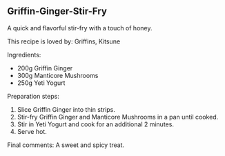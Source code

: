 ## Griffin-Ginger-Stir-Fry
A quick and flavorful stir-fry with a touch of honey.

This recipe is loved by: Griffins, Kitsune

Ingredients:

* 200g Griffin Ginger
* 300g Manticore Mushrooms
* 250g Yeti Yogurt

Preparation steps:

1. Slice Griffin Ginger into thin strips.
2. Stir-fry Griffin Ginger and Manticore Mushrooms in a pan until cooked.
3. Stir in Yeti Yogurt and cook for an additional 2 minutes.
4. Serve hot.

Final comments: A sweet and spicy treat.


